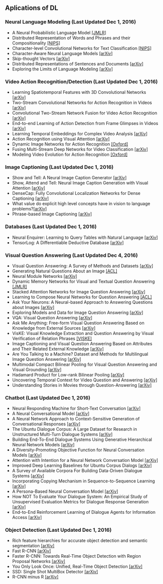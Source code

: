 ## Aplications of DL
### Neural Language Modeling (Last Updated Dec 1, 2016)
- A Neural Probabilistic Language Model [[JMLR]](http://www.jmlr.org/papers/volume3/bengio03a/bengio03a.pdf)
- Distributed Representation of Words and Phrases and their Compositionality [[NIPS]](https://papers.nips.cc/paper/5021-distributed-representations-of-words-and-phrases-and-their-compositionality.pdf)
- Character-level Convolutional Networks for Text Classification [[NIPS]](https://papers.nips.cc/paper/5782-character-level-convolutional-networks-for-text-classification.pdf)
- Character-Aware Neural Language Models [[arXiv]](https://arxiv.org/pdf/1508.06615.pdf)
- Skip-thought Vectors [[arXiv]](https://arxiv.org/pdf/1506.06726v1.pdf)
- Distributed Representations of Sentences and Documents [[arXiv]](https://arxiv.org/pdf/1405.4053v2.pdf)
- Exploring the Limits of Language Modeling [[arXiv]](https://arxiv.org/pdf/1602.02410.pdf)

### Video Action Recognition/Detection (Last Updated Dec 1, 2016)
- Learning Spatiotemporal Features with 3D Convolutional Networks [[arXiv]](https://arxiv.org/pdf/1412.0767.pdf)
- Two-Stream Convolutional Networks for Action Recognition in Videos [[arXiv]](https://arxiv.org/pdf/1406.2199.pdf)
- Convolutional Two-Stream Network Fusion for Video Action Recognition [[arXiv]](https://arxiv.org/pdf/1604.06573v2.pdf)
- End-to-end Learning of Action Detection from Frame Glimpses in Videos [[arXiv]](https://arxiv.org/pdf/1511.06984.pdf)
- Learning Temporal Embeddings for Complex Video Analysis [[arXiv]](https://arxiv.org/pdf/1505.00315v1.pdf)
- Action Recognition using Visual Attention [[arXiv]](https://arxiv.org/pdf/1511.04119v3.pdf)
- Dynamic Image Networks for Action Recognition [[Oxford]](https://www.robots.ox.ac.uk/~vgg/publications/2016/Bilen16a/bilen16a.pdf)
- Fusing Multi-Stream Deep Networks for Video Classification [[arXiv]](https://arxiv.org/pdf/1509.06086v2.pdf)
- Modeling Video Evolution for Action Recognition [[Oxford]](https://www.robots.ox.ac.uk/~vgg/rg/papers/videoDarwin.pdf)

### Image Captioning  (Last Updated Dec 1, 2016)
- Show and Tell: A Neural Image Caption Generator [[arXiv]](https://arxiv.org/pdf/1411.4555v2.pdf)
- Show, Attend and Tell: Neural Image Caption Generation with Visual Attention [[arXiv]](https://arxiv.org/pdf/1502.03044.pdf)
- DenseCap: Fully Convolutional Localization Networks for Dense Captioning [[arXiv]](https://arxiv.org/pdf/1511.07571v1.pdf)
- What value do explicit high level concepts have in vision to language problems?[[arXiv]](https://arxiv.org/pdf/1506.01144v6.pdf)
- Phrase-based Image Captioning [[arXiv]](https://arxiv.org/pdf/1502.03671.pdf)

### Databases (Last Updated Dec 1, 2016)
- Neural Enquirer: Learning to Query Tables with Natural Language [[arXiv]](https://arxiv.org/pdf/1512.00965v2.pdf)
- TensorLog: A Differentiable Deductive Database [[arXiv]](https://arxiv.org/pdf/1605.06523v2.pdf)

### Visual Question Answering (Last Updated Dec 4, 2016)
- Visual Question Answering: A Survey of Methods and Datasets [[arXiv]](https://arxiv.org/pdf/1607.05910v1.pdf)
- Generating Natural Questions About an Image [[ACL]](https://aclweb.org/anthology/P/P16/P16-1170.pdf)
- Neural Module Networks [[arXiv]](https://arxiv.org/pdf/1511.02799.pdf)
- Dynamic Memory Networks for Visual and Textual Question Answering [[JMLR]](http://jmlr.org/proceedings/papers/v48/xiong16.pdf)
- Stacked Attention Networks for Image Question Answering [[arXiv]](https://arxiv.org/pdf/1511.02274v2.pdf)
- Learning to Compose Neural Networks for Question Answering [[ACL]](http://www.aclweb.org/anthology/N16-1181)
- Ask Your Neurons: A Neural-based Approach to Answering Questions about Images [[arXiv]](https://arxiv.org/pdf/1505.01121v3.pdf)
- Exploring Models and Data for Image Question Answering [[arXiv]](https://arxiv.org/pdf/1505.02074v4.pdf)
- VQA: Visual Question Answering [[arXiv]](https://arxiv.org/pdf/1505.00468.pdf)
- Ask Me Anything: Free-form Visual Question Answering Based on Knowledge from External Sources [[arXiv]](https://arxiv.org/pdf/1511.06973.pdf)
- VisKE: Visual Knowledge Extraction and Question Answering by Visual Verification of Relation Phrases [[VISKE]](http://viske.cs.washington.edu/paper/fsadeghi_VisKE.pdf)
- Image Captioning and Visual Question Answering Based on Attributes and Their Related External Knowledge [[arXiv]](https://arxiv.org/pdf/1603.02814v1.pdf)
- Are You Talking to a Machine? Dataset and Methods for Multilingual Image Question Answering [[arXiv]](https://arxiv.org/pdf/1505.05612v3.pdf)
- Multimodal Compact Bilinear Pooling for Visual Question Answering and Visual Grounding [[arXiv]](https://arxiv.org/pdf/1606.01847.pdf)
- Hadamard Product for Low-rank Bilinear Pooling [[arXiv]](https://arxiv.org/pdf/1610.04325v2.pdf)
- Uncovering Temporal Context for Video Question and Answering [[arXiv]](https://arxiv.org/pdf/1511.04670v1.pdf)
- Understanding Stories in Movies through Question-Answering [[arXiv]](https://arxiv.org/pdf/1512.02902v2.pdf)

### Chatbot (Last Updated Dec 1, 2016)
- Neural Responding Machine for Short-Text Conversation [[arXiv]](https://arxiv.org/pdf/1503.02364v2.pdf)
- A Neural Conversational Model [[arXiv]](https://arxiv.org/pdf/1506.05869v3.pdf)
- A Neural Network Approach to Context-Sensitive Generation of Conversational Responses [[arXiv]](https://arxiv.org/pdf/1506.06714v1.pdf)
- The Ubuntu Dialogue Corpus: A Large Dataset for Research in Unstructured Multi-Turn Dialogue Systems [[arXiv]](https://arxiv.org/pdf/1506.08909v3.pdf)
- Building End-To-End Dialogue Systems Using Generative Hierarchical Neural Network Models [[arXiv]](https://arxiv.org/pdf/1507.04808v3.pdf)
- A Diversity-Promoting Objective Function for Neural Conversation Models [[arXiv]](https://arxiv.org/pdf/1510.03055v3.pdf)
- Attention with Intention for a Neural Network Conversation Model [[arXiv]](https://arxiv.org/pdf/1510.08565v3.pdf)
- Improved Deep Learning Baselines for Ubuntu Corpus Dialogs [[arXiv]](https://arxiv.org/pdf/1510.03753v2.pdf)
- A Survey of Available Corpora For Building Data-Driven Dialogue Systems [[arXiv]](https://arxiv.org/pdf/1512.05742v2.pdf)
- Incorporating Copying Mechanism in Sequence-to-Sequence Learning [[arXiv]](https://arxiv.org/pdf/1603.06393v3.pdf)
- A Persona-Based Neural Conversation Model [[arXiv]](https://arxiv.org/pdf/1603.06155v2.pdf)
- How NOT To Evaluate Your Dialogue System: An Empirical Study of Unsupervised Evaluation Metrics for Dialogue Response Generation [[arXiv]](https://arxiv.org/pdf/1603.08023v1.pdf)
- End-to-End Reinforcement Learning of Dialogue Agents for Information Access [[arXiv]](https://arxiv.org/pdf/1609.00777v2.pdf)

### Object Detection (Last Updated Dec 1, 2016)
- Rich feature hierarchies for accurate object detection and semantic segmentation [[arXiv]](https://arxiv.org/pdf/1311.2524v5.pdf)
- Fast R-CNN [[arXiv]](https://arxiv.org/pdf/1504.08083v2.pdf)
- Faster R-CNN: Towards Real-Time Object Detection with Region Proposal Networks [[arXiv]](https://arxiv.org/pdf/1506.01497.pdf)
- You Only Look Once: Unified, Real-Time Object Detection [[arXiv]](https://arxiv.org/pdf/1506.02640.pdf)
- SSD: Single Shot MultiBox Detector [[arXiv]](https://arxiv.org/pdf/1512.02325v3.pdf)
- R-CNN minus R [[arXiv]](https://arxiv.org/pdf/1506.06981v1.pdf)
